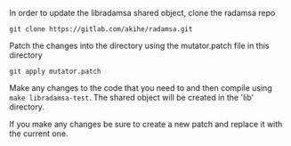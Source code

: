 In order to update the libradamsa shared object, clone the radamsa repo

`git clone https://gitlab.com/akihe/radamsa.git`

Patch the changes into the directory using the mutator.patch file in this 
directory

`git apply mutator.patch`

Make any changes to the code that you need to and then compile using
`make libradamsa-test`. The shared object will be created in the 'lib' 
directory. 

If you make any changes be sure to create a new patch and replace it with the
current one. 